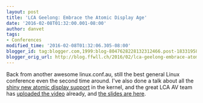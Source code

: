 ```yaml
---
layout: post
title: 'LCA Geelong: Embrace the Atomic Display Age'
date: '2016-02-08T01:32:00.001-08:00'
author: danvet
tags: 
- Conferences
modified_time: '2016-02-08T01:32:06.305-08:00'
blogger_id: tag:blogger.com,1999:blog-8047628228132312466.post-183319580757219114
blogger_orig_url: http://blog.ffwll.ch/2016/02/lca-geelong-embrace-atomic-display-age.html
---
```


Back from another awesome linux.conf.au, still the best general Linux conference
even the second time around. I've also done a talk about all the [shiny new
atomic display
support](https://linux.conf.au/schedule/30132/view_talk?day=wednesday) in the kernel, and the great LCA AV team has
[uploaded the video](https://www.youtube.com/watch?v=LjiB_JeDn2M&amp;feature=youtu.be)
already, and [the slides are here](/slides/lca-2016.pdf).
